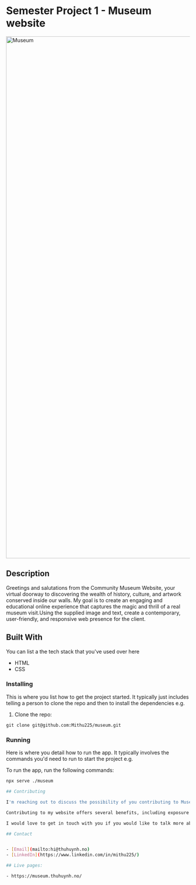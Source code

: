 # Semester Project 1 - Museum website

<img width="1426" alt="Museum" src="https://github.com/Mithu225/museum/assets/145982119/22c4032b-cc18-4f6b-ba99-4497fe9251d1">


## Description
Greetings and salutations from the Community Museum Website, your virtual doorway to discovering the wealth of history, culture, and artwork conserved inside our walls. My goal is to create an engaging and educational online experience that captures the magic and thrill of a real museum visit.Using the supplied image and text, create a contemporary, user-friendly, and responsive web presence for the client.

## Built With

You can list a the tech stack that you've used over here

- HTML
- CSS
  



### Installing

This is where you list how to get the project started. It typically just includes telling a person to clone the repo and then to install the dependencies e.g.

1. Clone the repo:

```
git clone git@github.com:Mithu225/museum.git
```


### Running

Here is where you detail how to run the app. It typically involves the commands you'd need to run to start the project e.g.

To run the app, run the following commands:

```bash
npx serve ./museum

## Contributing

I'm reaching out to discuss the possibility of you contributing to Museum's website. I believe your unique perspective would greatly benefit our audience.

Contributing to my website offers several benefits, including exposure to a relevant audience, opportunities for collaboration, and the chance to showcase your expertise .

I would love to get in touch with you if you would like to talk more about this opportunity or acquire additional information. Please use the contact information below to send me a direct message.

## Contact


- [Email](mailto:hi@thuhuynh.no)
- [LinkedIn](https://www.linkedin.com/in/mithu225/)

## Live pages:

- https://museum.thuhuynh.no/
























